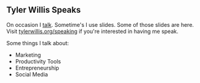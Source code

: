 ## Tyler Willis Speaks

On occasion I <a href="http://tylerwillis.org/speaking">talk</a>. Sometime's I use slides. Some of those slides are here. Visit <a href="http://tylerwillis.org/speaking">tylerwillis.org/speaking</a> if you're interested in having me speak.

Some things I talk about:
* Marketing
* Productivity Tools
* Entrepreneurship
* Social Media
